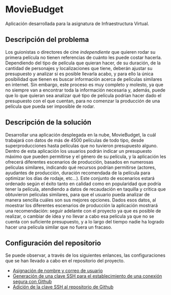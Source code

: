 # MovieBudget
Aplicación desarrollada para la asignatura de Infraestructura Virtual.
## Descripción del problema
Los guionistas o directores de cine _independiente_ que quieren rodar su primera película no tienen referencias de cuánto les puede costar hacerla. Dependiendo del tipo de película que quieran hacer, de su duración, de la cantidad de personajes y localizaciones que tiene, deberán ajustar su presupuesto y analizar si es posible llevarla acabo, y para ello la única posibilidad que tienen es buscar información acerca de películas similares en internet. Sin embargo, este proceso es muy completo y molesto, ya que no siempre van a encontrar toda la información necesaria y, además, puede que lo que quieran sea analizar qué tipo de película podrían hacer dado el presupuesto con el que cuentan, para no comenzar la producción de una película que pueda ser imposible de rodar.
## Descripción de la solución
Desarrollar una aplicación desplegada en la nube, MovieBudget, la cuál trabajará con datos de más de 4500 películas de todo tipo, desde superproducciones hasta películas que no tuvieron presupuesto alguno. Dentro de esta aplicación los usuarios podrán indicar un presupuesto máximo que pueden permitirse y el género de su película, y la aplicación les ofrecerá diferentes escenarios de producción, basados en numerosas películas similares, indicando qué recursos podrían permitirse (actores, ayudantes de producción, duración recomendada de la película para optimizar los días de rodaje, etc...). Este conjunto de escenarios estará ordenado según el éxito tanto en calidad como en popularidad que podría tener la película, atendiendo a datos de recaudación en taquilla y crítica que obtuvieron películas similares, para que el usuario pueda analizar de manera sencilla cuáles son sus mejores opciones. Dados esos datos, al moestrar los diferentes escenarios de producción la aplicación mostrará una recomendación: seguir adelante con el proyecto ya que es posible de realizar, o cambiar de idea y no llevar a cabo esa película ya que no se cuenta con suficiente presupuesto, y a lo largo del tiempo nadie ha logrado hacer una película similar que no fuera un fracaso.
## Configuración del repositorio
Se puede observar, a través de los siguientes enlances, las configuraciones que se han llevado a cabo en el repositorio del proyecto.
- [Asignación de nombre y correo de usuario](./configuracion/nombre_correo.png)
- [Generación de una clave SSH para el establecimiento de una conexión segura con Github](./configuracion/generar_clave.png)
- [Adición de la clave SSH al repositorio de Github](./configuracion/añadir_clave.png) 

